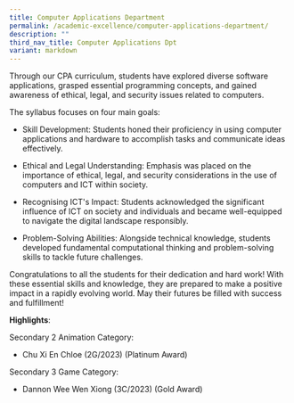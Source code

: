 ```yaml
---
title: Computer Applications Department
permalink: /academic-excellence/computer-applications-department/
description: ""
third_nav_title: Computer Applications Dpt
variant: markdown
---
```

Through our CPA curriculum, students have explored diverse software applications, grasped essential programming concepts, and gained awareness of ethical, legal, and security issues related to computers.

The syllabus focuses on four main goals:

* Skill Development: Students honed their proficiency in using computer applications and hardware to accomplish tasks and communicate ideas effectively.
* Ethical and Legal Understanding: Emphasis was placed on the importance of ethical, legal, and security considerations in the use of computers and ICT within society.   

* Recognising ICT's Impact: Students acknowledged the significant influence of ICT on society and individuals and became well-equipped to navigate the digital landscape responsibly.

* Problem-Solving Abilities: Alongside technical knowledge, students developed fundamental computational thinking and problem-solving skills to tackle future challenges.

Congratulations to all the students for their dedication and hard work! With these essential skills and knowledge, they are prepared to make a positive impact in a rapidly evolving world. May their futures be filled with success and fulfillment!

**Highlights**:

Secondary 2 Animation Category:
*   Chu Xi En Chloe (2G/2023) (Platinum Award)
    
Secondary 3 Game Category:
*   Dannon Wee Wen Xiong (3C/2023) (Gold Award)